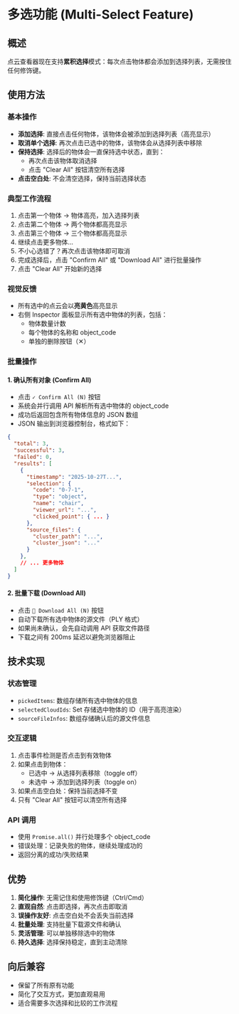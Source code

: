 # 多选功能 (Multi-Select Feature)

## 概述
点云查看器现在支持**累积选择**模式：每次点击物体都会添加到选择列表，无需按住任何修饰键。

## 使用方法

### 基本操作
- **添加选择**: 直接点击任何物体，该物体会被添加到选择列表（高亮显示）
- **取消单个选择**: 再次点击已选中的物体，该物体会从选择列表中移除
- **保持选择**: 选择后的物体会一直保持选中状态，直到：
  - 再次点击该物体取消选择
  - 点击 "Clear All" 按钮清空所有选择
- **点击空白处**: 不会清空选择，保持当前选择状态

### 典型工作流程
1. 点击第一个物体 → 物体高亮，加入选择列表
2. 点击第二个物体 → 两个物体都高亮显示
3. 点击第三个物体 → 三个物体都高亮显示
4. 继续点击更多物体...
5. 不小心选错了？再次点击该物体即可取消
6. 完成选择后，点击 "Confirm All" 或 "Download All" 进行批量操作
7. 点击 "Clear All" 开始新的选择

### 视觉反馈
- 所有选中的点云会以**亮黄色**高亮显示
- 右侧 Inspector 面板显示所有选中物体的列表，包括：
  - 物体数量计数
  - 每个物体的名称和 object_code
  - 单独的删除按钮（✕）

### 批量操作

#### 1. 确认所有对象 (Confirm All)
- 点击 `✓ Confirm All (N)` 按钮
- 系统会并行调用 API 解析所有选中物体的 object_code
- 成功后返回包含所有物体信息的 JSON 数组
- JSON 输出到浏览器控制台，格式如下：
```json
{
  "total": 3,
  "successful": 3,
  "failed": 0,
  "results": [
    {
      "timestamp": "2025-10-27T...",
      "selection": {
        "code": "0-7-1",
        "type": "object",
        "name": "chair",
        "viewer_url": "...",
        "clicked_point": { ... }
      },
      "source_files": {
        "cluster_path": "...",
        "cluster_json": "..."
      }
    },
    // ... 更多物体
  ]
}
```

#### 2. 批量下载 (Download All)
- 点击 `💾 Download All (N)` 按钮
- 自动下载所有选中物体的源文件（PLY 格式）
- 如果尚未确认，会先自动调用 API 获取文件路径
- 下载之间有 200ms 延迟以避免浏览器阻止

## 技术实现

### 状态管理
- `pickedItems`: 数组存储所有选中物体的信息
- `selectedCloudIds`: Set 存储选中物体的 ID（用于高亮渲染）
- `sourceFileInfos`: 数组存储确认后的源文件信息

### 交互逻辑
1. 点击事件检测是否点击到有效物体
2. 如果点击到物体：
   - 已选中 → 从选择列表移除（toggle off）
   - 未选中 → 添加到选择列表（toggle on）
3. 如果点击空白处：保持当前选择不变
4. 只有 "Clear All" 按钮可以清空所有选择

### API 调用
- 使用 `Promise.all()` 并行处理多个 object_code
- 错误处理：记录失败的物体，继续处理成功的
- 返回分离的成功/失败结果

## 优势
1. **简化操作**: 无需记住和使用修饰键（Ctrl/Cmd）
2. **直观自然**: 点击即选择，再次点击即取消
3. **误操作友好**: 点击空白处不会丢失当前选择
4. **批量处理**: 支持批量下载源文件和确认
5. **灵活管理**: 可以单独移除选中的物体
6. **持久选择**: 选择保持稳定，直到主动清除

## 向后兼容
- 保留了所有原有功能
- 简化了交互方式，更加直观易用
- 适合需要多次选择和比较的工作流程
